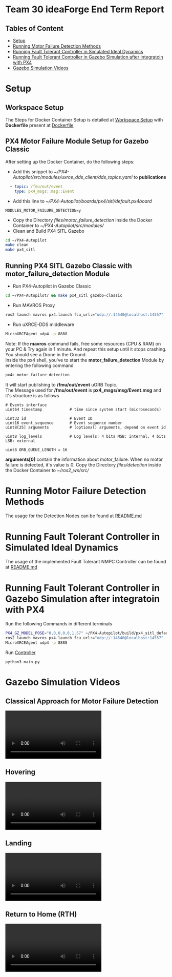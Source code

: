 # Team 30 ideaForge End Term Report
## Tables of Content
 - [Setup](#setup)
 - [Running Motor Failure Detection Methods](#running-motor-failure-detection-methods)
 - [Running Fault Tolerant Controller in Simulated Ideal Dynamics](#running-fault-tolerant-controller-in-simulated-ideal-dynamics)
 - [Running Fault Tolerant Controller in Gazebo Simulation after integratoin with PX4](#running-fault-tolerant-controller-in-gazebo-simulation-after-integratoin-with-px4)
 - [Gazebo Simulation Videos](#gazebo-simulation-videos)
# Setup
## Workspace Setup
The Steps for Docker Container Setup is detailed at [Workspace Setup](setup/setup.md) with **Dockerfile** present at [Dockerfile](setup/Dockerfile)
## PX4 Motor Failure Module Setup for Gazebo Classic
After setting up the Docker Container, do the following steps:
* Add this snippet to *~/PX4-Autopilot/src/modules/uxrce_dds_client/dds_topics.yaml* to **publications**
```yaml
  - topic: /fmu/out/event
    type: px4_msgs::msg::Event
```
* Add this line to *~/PX4-Autopilot/boards/px4/sitl/default.px4board*
```config
MODULES_MOTOR_FAILURE_DETECTION=y
```
* Copy the Directory *files/motor_failure_detection* inside the Docker Container to *~/PX4-Autopilot/src/modules/*
* Clean and Build PX4 SITL Gazebo
```bash
cd ~/PX4-Autopilot
make clean
make px4_sitl
```

## Running PX4 SITL Gazebo Classic with motor_failure_detection Module
* Run PX4-Autopilot in Gazebo Classic
```bash
cd ~/PX4-Autopilot/ && make px4_sitl gazebo-classic 
```
* Run MAVROS Proxy
```bash
ros2 launch mavros px4.launch fcu_url:="udp://:14540@localhost:14557"
```
* Run uXRCE-DDS middleware
```bash
MicroXRCEAgent udp4 -p 8888
```
Note: If the **mavros** command fails, free some resources (CPU & RAM) on your PC & Try again in 1 minute. And repeat this setup until it stops crashing.<br />
You should see a Drone in the Ground.<br />
Inside the px4 shell, you've to start the **motor_failure_detection** Module by entering the following command
```bash
px4> motor_failure_detection
```
It will start publishing to **/fmu/out/event** uORB Topic.<br />
The Message used for **/fmu/out/event** is **px4_msgs/msg/Event.msg** and it's structure is as follows
```
# Events interface
uint64 timestamp			# time since system start (microseconds)

uint32 id                   # Event ID
uint16 event_sequence       # Event sequence number
uint8[25] arguments         # (optional) arguments, depend on event id

uint8 log_levels            # Log levels: 4 bits MSB: internal, 4 bits LSB: external

uint8 ORB_QUEUE_LENGTH = 16
```
**arguments[0]** contain the information about motor_failure. When no motor failure is detected, it's value is 0.
Copy the Directory *files/detection* inside the Docker Container to  *~/ros2_ws/src/*<br />
# Running Motor Failure Detection Methods
The usage for the Detection Nodes can be found at [README.md](files/detection/README.md)
# Running Fault Tolerant Controller in Simulated Ideal Dynamics
The usage of the implemented Fault Tolerant NMPC Controller can be found at [README.md](files/NMPC_Controller/README.md)
# Running Fault Tolerant Controller in Gazebo Simulation after integratoin with PX4
Run the following Commands in different terminals
```bash
PX4_GZ_MODEL_POSE="0,0,0,0,0,1.57" ~/PX4-Autopilot/build/px4_sitl_default/bin/px4
ros2 launch mavros px4.launch fcu_url:="udp://:14540@localhost:14557"
MicroXRCEAgent udp4 -p 8888
```
Run [Controller](files/Controller/main.py)
```
python3 main.py
```
# Gazebo Simulation Videos
## Classical Approach for Motor Failure Detection
<video src="assets/videos/classical_detection.mp4">Classical Approach</video>

## Hovering
<video src="assets/videos/hovering.mp4">Hovering</video>

## Landing
<video src="assets/videos/landing.mp4">Landing</video>

## Return to Home (RTH)
<video src="assets/videos/return_to_home.mp4">Return to Home</video>